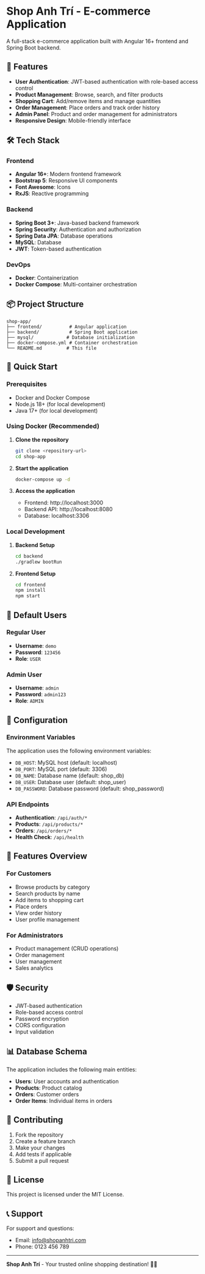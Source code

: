 # Shop Anh Trí - E-commerce Application

A full-stack e-commerce application built with Angular 16+ frontend and Spring Boot backend.

## 🚀 Features

- **User Authentication**: JWT-based authentication with role-based access control
- **Product Management**: Browse, search, and filter products
- **Shopping Cart**: Add/remove items and manage quantities
- **Order Management**: Place orders and track order history
- **Admin Panel**: Product and order management for administrators
- **Responsive Design**: Mobile-friendly interface

## 🛠️ Tech Stack

### Frontend
- **Angular 16+**: Modern frontend framework
- **Bootstrap 5**: Responsive UI components
- **Font Awesome**: Icons
- **RxJS**: Reactive programming

### Backend
- **Spring Boot 3+**: Java-based backend framework
- **Spring Security**: Authentication and authorization
- **Spring Data JPA**: Database operations
- **MySQL**: Database
- **JWT**: Token-based authentication

### DevOps
- **Docker**: Containerization
- **Docker Compose**: Multi-container orchestration

## 📦 Project Structure

```
shop-app/
├── frontend/          # Angular application
├── backend/           # Spring Boot application
├── mysql/            # Database initialization
├── docker-compose.yml # Container orchestration
└── README.md         # This file
```

## 🚀 Quick Start

### Prerequisites
- Docker and Docker Compose
- Node.js 18+ (for local development)
- Java 17+ (for local development)

### Using Docker (Recommended)

1. **Clone the repository**
   ```bash
   git clone <repository-url>
   cd shop-app
   ```

2. **Start the application**
   ```bash
   docker-compose up -d
   ```

3. **Access the application**
   - Frontend: http://localhost:3000
   - Backend API: http://localhost:8080
   - Database: localhost:3306

### Local Development

1. **Backend Setup**
   ```bash
   cd backend
   ./gradlew bootRun
   ```

2. **Frontend Setup**
   ```bash
   cd frontend
   npm install
   npm start
   ```

## 👥 Default Users

### Regular User
- **Username**: `demo`
- **Password**: `123456`
- **Role**: `USER`

### Admin User
- **Username**: `admin`
- **Password**: `admin123`
- **Role**: `ADMIN`

## 🔧 Configuration

### Environment Variables

The application uses the following environment variables:

- `DB_HOST`: MySQL host (default: localhost)
- `DB_PORT`: MySQL port (default: 3306)
- `DB_NAME`: Database name (default: shop_db)
- `DB_USER`: Database user (default: shop_user)
- `DB_PASSWORD`: Database password (default: shop_password)

### API Endpoints

- **Authentication**: `/api/auth/*`
- **Products**: `/api/products/*`
- **Orders**: `/api/orders/*`
- **Health Check**: `/api/health`

## 📱 Features Overview

### For Customers
- Browse products by category
- Search products by name
- Add items to shopping cart
- Place orders
- View order history
- User profile management

### For Administrators
- Product management (CRUD operations)
- Order management
- User management
- Sales analytics

## 🛡️ Security

- JWT-based authentication
- Role-based access control
- Password encryption
- CORS configuration
- Input validation

## 📊 Database Schema

The application includes the following main entities:
- **Users**: User accounts and authentication
- **Products**: Product catalog
- **Orders**: Customer orders
- **Order Items**: Individual items in orders

## 🤝 Contributing

1. Fork the repository
2. Create a feature branch
3. Make your changes
4. Add tests if applicable
5. Submit a pull request

## 📄 License

This project is licensed under the MIT License.

## 📞 Support

For support and questions:
- Email: info@shopanhtri.com
- Phone: 0123 456 789

---

**Shop Anh Trí** - Your trusted online shopping destination! 🛒✨ 